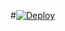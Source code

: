 #[![Deploy](https://telegra.ph/file/aaa10262ebe6670eecf58.jpg)](https://heroku.com/deploy?template=https://github.com/DarkCybers/innexia.git)
